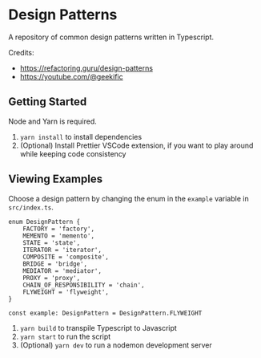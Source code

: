 # Design Patterns
A repository of common design patterns written in Typescript.

Credits:
- https://refactoring.guru/design-patterns
- https://youtube.com/@geekific

## Getting Started
Node and Yarn is required.
1. `yarn install` to install dependencies
2. (Optional) Install Prettier VSCode extension, if you want to play around while keeping code consistency

## Viewing Examples
Choose a design pattern by changing the enum in the `example` variable in `src/index.ts`.
```
enum DesignPattern {
    FACTORY = 'factory',
    MEMENTO = 'memento',
    STATE = 'state',
    ITERATOR = 'iterator',
    COMPOSITE = 'composite',
    BRIDGE = 'bridge',
    MEDIATOR = 'mediator',
    PROXY = 'proxy',
    CHAIN_OF_RESPONSIBILITY = 'chain',
    FLYWEIGHT = 'flyweight',
}

const example: DesignPattern = DesignPattern.FLYWEIGHT
```
1. `yarn build` to transpile Typescript to Javascript
2. `yarn start` to run the script
3. (Optional) `yarn dev` to run a nodemon development server
